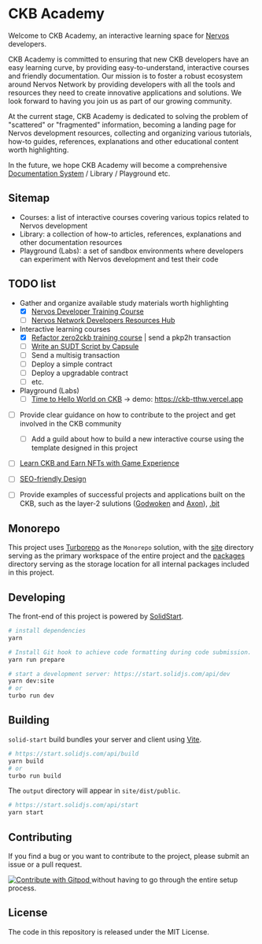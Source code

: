 # CKB Academy

Welcome to CKB Academy, an interactive learning space for [Nervos](https://www.nervos.org) developers.

CKB Academy is committed to ensuring that new CKB developers have an easy learning curve, by providing easy-to-understand, interactive courses and friendly documentation.
Our mission is to foster a robust ecosystem around Nervos Network by providing developers with all the tools and resources they need to create innovative applications and solutions.
We look forward to having you join us as part of our growing community.

At the current stage, CKB Academy is dedicated to solving the problem of "scattered" or "fragmented" information, becoming a landing page for Nervos development resources, collecting and organizing various tutorials, how-to guides, references, explanations and other educational content worth highlighting.

In the future, we hope CKB Academy will become a comprehensive [Documentation System][1] / Library / Playground etc.

## Sitemap
- Courses: a list of interactive courses covering various topics related to Nervos development
- Library: a collection of how-to articles, references, explanations and other documentation resources
- Playground (Labs): a set of sandbox environments where developers can experiment with Nervos development and test their code


## TODO list

- Gather and organize available study materials worth highlighting
  - [x] [Nervos Developer Training Course](https://nervos.gitbook.io/developer-training-course/)
  - [ ] [Nervos Network Developers Resources Hub](https://talk.nervos.org/t/nervos-network-developers-resources-hub/7261)
  
- Interactive learning courses
  - [x] [Refactor zero2ckb training course](https://github.com/Flouse/ckb-academy/issues/3) | send a pkp2h transaction
  - [ ] [Write an SUDT Script by Capsule](https://docs.nervos.org/docs/labs/sudtbycapsule/)
  - [ ] Send a multisig transaction
  - [ ] Deploy a simple contract
  - [ ] Deploy a upgradable contract
  - [ ] etc.

- Playground (Labs)
  - [ ] [Time to Hello World on CKB](https://github.com/Flouse/ckb-tthw/tree/main/js)
    -> demo: https://ckb-tthw.vercel.app

- [ ] Provide clear guidance on how to contribute to the project and get involved in the CKB community
  - [ ] Add a guild about how to build a new interactive course using the template designed in this project
- [ ] [Learn CKB and Earn NFTs with Game Experience](https://github.com/Flouse/ckb-academy/issues/4)
- [ ] [SEO-friendly Design](https://github.com/Flouse/ckb-academy/issues/6)
- [ ] Provide examples of successful projects and applications built on the CKB, such as the layer-2 sulutions ([Godwoken](https://github.com/godwokenrises/godwoken) and [Axon](https://github.com/axonweb3/axon)), [.bit](https://www.dotbit.org/)


## Monorepo
This project uses [Turborepo](https://turbo.build/repo/docs) as the `Monorepo` solution, with the [site](./site) directory serving as the primary workspace of the entire project and the [packages](./packages) directory serving as the storage location for all internal packages included in this project.


## Developing

The front-end of this project is powered by [SolidStart](https://start.solidjs.com).

```bash
# install dependencies
yarn

# Install Git hook to achieve code formatting during code submission.
yarn run prepare

# start a development server: https://start.solidjs.com/api/dev
yarn dev:site
# or
turbo run dev
```

## Building

`solid-start` build bundles your server and client using [Vite](https://vitejs.dev/).

```bash
# https://start.solidjs.com/api/build
yarn build
# or
turbo run build
```

The `output` directory will appear in `site/dist/public`.

```bash
# https://start.solidjs.com/api/start
yarn start
```

## Contributing

If you find a bug or you want to contribute to the project, please submit an issue or a pull request.

<a href="https://gitpod.io/#https://github.com/Flouse/ckb-academy">
  <img
    src="https://img.shields.io/badge/Contribute%20with-Gitpod-908a85?logo=gitpod"
    alt="Contribute with Gitpod"
  />
</a> without having to go through the entire setup process.

## License

The code in this repository is released under the MIT License.


[1]: https://documentation.divio.com/
